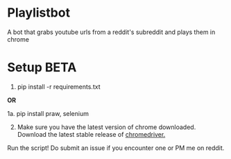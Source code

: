 # Playlistbot
 A bot that grabs youtube urls from a reddit's subreddit and plays them in chrome
# Setup BETA

1. pip install -r requirements.txt 

**OR**

1a. pip install praw, selenium

2. Make sure you have the latest version of chrome downloaded. Download the latest stable release of [chromedriver.](https://chromedriver.storage.googleapis.com/index.html?path=79.0.3945.36/)

    
Run the script! Do submit an issue if you encounter one or PM me on reddit.

